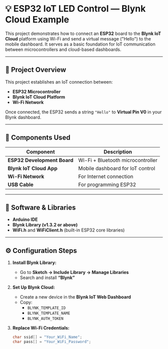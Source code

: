 # 💡 ESP32 IoT LED Control — Blynk Cloud Example

This project demonstrates how to connect an **ESP32** board to the **Blynk IoT Cloud** platform using Wi-Fi and send a virtual message ("Hello") to the mobile dashboard. It serves as a basic foundation for IoT communication between microcontrollers and cloud-based dashboards.

---

## 🧠 Project Overview

This project establishes an IoT connection between:
- **ESP32 Microcontroller**
- **Blynk IoT Cloud Platform**
- **Wi-Fi Network**

Once connected, the ESP32 sends a string `"Hello"` to **Virtual Pin V0** in your Blynk dashboard.

---

## 🧰 Components Used

| Component | Description |
|------------|-------------|
| **ESP32 Development Board** | Wi-Fi + Bluetooth microcontroller |
| **Blynk IoT Cloud App** | Mobile dashboard for IoT control |
| **Wi-Fi Network** | For Internet connection |
| **USB Cable** | For programming ESP32 |

---

## 🔧 Software & Libraries

- **Arduino IDE**
- **Blynk Library (v1.3.2 or above)**  
- **WiFi.h** and **WiFiClient.h** (built-in ESP32 core libraries)

---

## ⚙️ Configuration Steps

1. **Install Blynk Library:**
   - Go to **Sketch → Include Library → Manage Libraries**  
   - Search and install **“Blynk”**

2. **Set Up Blynk Cloud:**
   - Create a new device in the **Blynk IoT Web Dashboard**
   - Copy:
     - `BLYNK_TEMPLATE_ID`
     - `BLYNK_TEMPLATE_NAME`
     - `BLYNK_AUTH_TOKEN`

3. **Replace Wi-Fi Credentials:**
   ```cpp
   char ssid[] = "Your_WiFi_Name";
   char pass[] = "Your_WiFi_Password";
